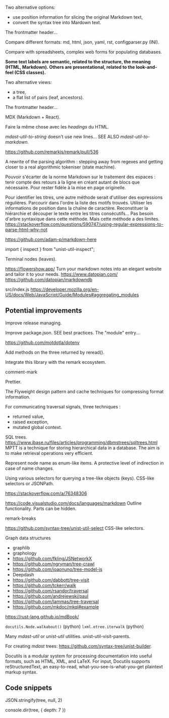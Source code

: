 Two alternative options:

- use position information for slicing the original Markdown text,
- convert the syntax tree into Mardown text.

The frontmatter header...

Compare different formats: md, html, json, yaml, rst, configparser.py (INI).

Compare with spreadsheets, complex web forms for populating databases.

**Some text labels are semantic, related to the structure, the meaning (HTML, Markdown). Others are presentational, related to the look-and-feel (CSS classes).**

Two alternative views:

- a tree,
- a flat list of pairs (leaf, ancestors).


The frontmatter header...

MDX (Markdown + React).

Faire la même chose avec les *headings* du HTML.

_mdast-util-to-string_ doesn't use new lines... SEE ALSO _mdast-util-to-markdown_.

https://github.com/remarkjs/remark/pull/536

A rewrite of the parsing algorithm : stepping away from regexes and getting closer to a real algorithmic tokeniser (state machine).

Pouvoir s'écarter de la norme Markdown sur le traitement des espaces : tenir compte des retours à la ligne en créant autant de blocs que nécessaire. Pour rester fidèle à la mise en page originelle.

Pour identifier les titres, une autre méthode serait d'utiliser des expressions régulières. Parcourir dans l'ordre la liste des motifs trouvés. Utiliser les informations de position dans la chaîne de caractère. Reconstituer la hiérarchie et découper le texte entre les titres consécutifs... Pas besoin d'arbre syntaxique dans cette méthode. Mais cette méthode a des limites. https://stackoverflow.com/questions/590747/using-regular-expressions-to-parse-html-why-not

https://github.com/adam-p/markdown-here

import { inspect } from "unist-util-inspect";

Terminal nodes (leaves).

https://flowershow.app/ Turn your markdown notes into an elegant website and tailor it to your needs. https://www.datopian.com/ https://github.com/datopian/markdowndb


src/index.js https://developer.mozilla.org/en-US/docs/Web/JavaScript/Guide/Modules#aggregating_modules

## Potential improvements

Improve release managing.

Improve package.json. SEE best practices. The "module" entry...

https://github.com/motdotla/dotenv

Add methods on the three returned by reread().

Integrate this library with the remark ecosystem.

comment-mark

Prettier.

The Flyweight design pattern and cache techniques for compressing format information.

For communicating traversal signals, three techniques :

- returned value,
- raised exception,
- mutated global context.

SQL trees.
https://www.ibase.ru/files/articles/programming/dbmstrees/sqltrees.html
MPTT is a technique for storing hierarchical data in a database. The aim is to make retrieval operations very efficient.

Represent node name as enum-like items.
A protective level of indirection in case of name changes.

Using various selectors for querying a tree-like objects (keys). CSS-like selectors or JSONPath.

https://stackoverflow.com/a/76348306

https://code.visualstudio.com/docs/languages/markdown Outline functionality. Parts can be hidden.

remark-breaks

https://github.com/syntax-tree/unist-util-select CSS-like selectors.

Graph data structures

- graphlib
- graphology
- https://github.com/fkling/JSNetworkX
- https://github.com/ngryman/tree-crawl
- https://github.com/joaonuno/tree-model-js
- Deepdash
- https://github.com/dabbott/tree-visit
- https://github.com/tckerr/walk
- https://github.com/rsandor/traversal
- https://github.com/andrejewski/paul
- https://github.com/lammas/tree-traversal
- https://github.com/mkdoc/mkql#example

https://rust-lang.github.io/mdBook/

`docutils.Node.walkabout()` (python)
`lxml.etree.iterwalk` (python)

Many _mdast-util_ or _unist-util_ utilities. unist-util-visit-parents.

For creating _mdast_ trees: https://github.com/syntax-tree/unist-builder.

Docutils is a modular system for processing documentation into useful formats, such as HTML, XML, and LaTeX. For input, Docutils supports reStructuredText, an easy-to-read, what-you-see-is-what-you-get plaintext markup syntax.

## Code snippets

JSON.stringify(tree, null, 2)

console.dir(tree, { depth: 7 })
